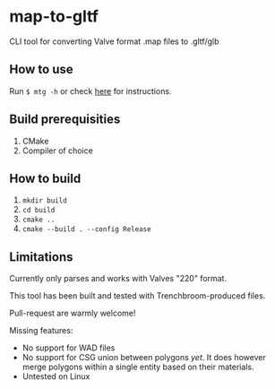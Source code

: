 # map-to-gltf

CLI tool for converting Valve format .map files to .gltf/glb

## How to use

Run `$ mtg -h` or check [here](https://github.com/fLindahl/map-to-gltf/blob/main/main.cpp#L14) for instructions.

## Build prerequisities

1. CMake
2. Compiler of choice

## How to build

1. `mkdir build`
2. `cd build`
3. `cmake ..`
4. `cmake --build . --config Release`

## Limitations

Currently only parses and works with Valves "220" format.

This tool has been built and tested with Trenchbroom-produced files.

Pull-request are warmly welcome!

Missing features:
- No support for WAD files	
- No support for CSG union between polygons *yet*. It does however merge polygons within a single entity based on their materials.
- Untested on Linux
